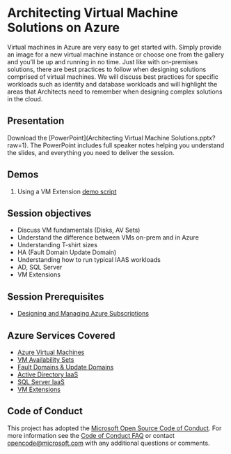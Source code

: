 # Architecting Virtual Machine Solutions on Azure
Virtual machines in Azure are very easy to get started with.  Simply provide an image for a new virtual machine instance or choose one from the gallery and you’ll be up and running in no time.  Just like with on-premises solutions, there are best practices to follow when designing solutions comprised of virtual machines.  We will discuss best practices for specific workloads such as identity and database workloads and will highlight the areas that Architects need to remember when designing complex solutions in the cloud.

## Presentation
Download the [PowerPoint](Architecting Virtual Machine Solutions.pptx?raw=1).
The PowerPoint includes full speaker notes helping you understand the slides, and everything you need to deliver the session.

## Demos
1. Using a VM Extension [demo script](./Demos/VM_Extension/README.md)

## Session objectives
* Discuss VM fundamentals (Disks, AV Sets)
* Understand the difference between VMs on-prem and in Azure
* Understanding T-shirt sizes
* HA (Fault Domain Update Domain)
* Understanding how to run typical IAAS workloads
* AD, SQL Server
* VM Extensions

## Session Prerequisites
* [Designing and Managing Azure Subscriptions](https://github.com/GSIAzureCOE/Designing-and-Managing-Azure-Subscriptions/blob/master/README.md)

## Azure Services Covered
* [Azure Virtual Machines](https://azure.microsoft.com/en-us/documentation/services/virtual-machines//)
* [VM Availability Sets](https://azure.microsoft.com/en-us/documentation/articles/virtual-machines-windows-manage-availability/)
* [Fault Domains & Update Domains](https://azure.microsoft.com/en-us/documentation/articles/virtual-machines-windows-planned-maintenance/)
* [Active Directory IaaS](https://azure.microsoft.com/en-us/documentation/articles/active-directory-install-replica-active-directory-domain-controller/)
* [SQL Server IaaS](https://azure.microsoft.com/en-us/documentation/articles/virtual-machines-windows-sql-server-iaas-faq/)
* [VM Extensions](https://azure.microsoft.com/en-us/documentation/articles/virtual-machines-windows-extensions-features/)


## Code of Conduct

This project has adopted the [Microsoft Open Source Code of Conduct](https://opensource.microsoft.com/codeofconduct/). For more information see the [Code of Conduct FAQ](https://opensource.microsoft.com/codeofconduct/faq/) or contact [opencode@microsoft.com](mailto:opencode@microsoft.com) with any additional questions or comments.

